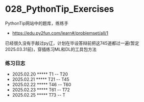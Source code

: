 # 028_PythonTip_Exercises
PythonTip网站中的题库，练练手
- https://edu.py2fun.com/learn#/problemset/all/1

已经很久没有手敲过py辽，计划在毕设答辩前把这745道都过一遍(暂定2025.03.31前)，穿插练习ML和DL的工具包方法
### 练习日志
- 2025.02.20 ***** T1 -- T20
- 2025.02.21 ***** T21 -- T45
- 2025.02.22 ***** T46 -- T60
- 2025.02.23 ***** T61 -- T72
- 2025.02.25 ***** T73 -- T
